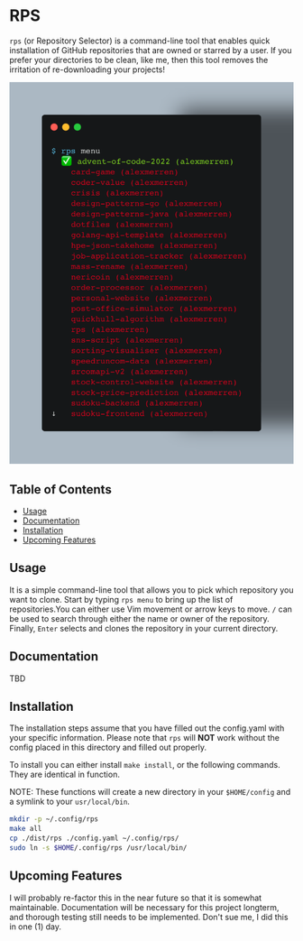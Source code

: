 # RPS

`rps` (or Repository Selector) is a command-line tool that enables
quick installation of GitHub repositories that are owned or starred by a user.
If you prefer your directories to be clean, like me, then this tool removes the
irritation of re-downloading your projects!

![](./docs/splash.png)

## Table of Contents

 * [Usage](#usage)
 * [Documentation](#documentation)
 * [Installation](#installation)
 * [Upcoming Features](#upcoming-features)

## Usage

It is a simple command-line tool that allows you to pick which repository you
want to clone. Start by typing `rps menu` to bring up the list of
repositories.You can either use Vim movement or arrow keys to move. `/` can be
used to search through either the name or owner of the repository. Finally,
`Enter` selects and clones the repository in your current directory.

## Documentation

TBD

## Installation

The installation steps assume that you have filled out the config.yaml with
your specific information. Please note that `rps` will **NOT** work without the
config placed in this directory and filled out properly.

To install you can either install `make install`, or the following commands.
They are identical in function. 


NOTE: These functions will create a new directory in your `$HOME/config` and a
symlink to your `usr/local/bin`.


```bash
mkdir -p ~/.config/rps
make all
cp ./dist/rps ./config.yaml ~/.config/rps/
sudo ln -s $HOME/.config/rps /usr/local/bin/
```

## Upcoming Features

I will probably re-factor this in the near future so that it is somewhat
maintainable. Documentation will be necessary for this project longterm, and
thorough testing still needs to be implemented. Don't sue me, I did this in one
(1) day.
